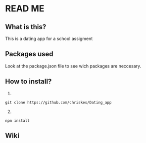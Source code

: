 # READ ME

## What is this?
This is a dating app for a school assigment

## Packages used
Look at the package.json file to see wich packages are neccesary.

## How to install?
1. 
```
git clone https://github.com/chriskes/Dating_app
```
2. 
```
npm install
```
## Wiki



